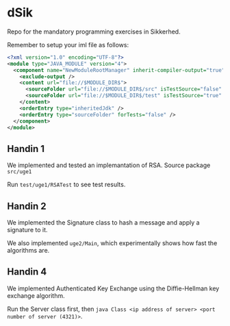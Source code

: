 # dSik
Repo for the mandatory programming exercises in Sikkerhed.

Remember to setup your iml file as follows:

```xml
<?xml version="1.0" encoding="UTF-8"?>
<module type="JAVA_MODULE" version="4">
  <component name="NewModuleRootManager" inherit-compiler-output="true">
    <exclude-output />
    <content url="file://$MODULE_DIR$">
      <sourceFolder url="file://$MODULE_DIR$/src" isTestSource="false" />
      <sourceFolder url="file://$MODULE_DIR$/test" isTestSource="true" />
    </content>
    <orderEntry type="inheritedJdk" />
    <orderEntry type="sourceFolder" forTests="false" />
  </component>
</module>
```

## Handin 1
We implemented and tested an implemantation of RSA. Source package `src/uge1`

Run `test/uge1/RSATest` to see test results.

## Handin 2
We implemented the Signature class to hash a message and apply a signature to it.

We also implemented `uge2/Main`, which experimentally shows how fast the algorithms are.

## Handin 4
We implemented Authenticated Key Exchange using the Diffie-Hellman key exchange algorithm.

Run the Server class first, then `java Class <ip address of server> <port number of server (4321)>`.